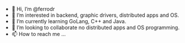 - 👋 Hi, I’m @ferrodr
- 👀 I’m interested in backend, graphic drivers, distributed apps and OS. 
- 🌱 I’m currently learning GoLang, C++ and Java. 
- 💞️ I’m looking to collaborate no distributed apps and OS programming. 
- 📫 How to reach me ...

<!---
Eskechivoi/Eskechivoi is a ✨ special ✨ repository because its `README.md` (this file) appears on your GitHub profile.
You can click the Preview link to take a look at your changes.
--->
